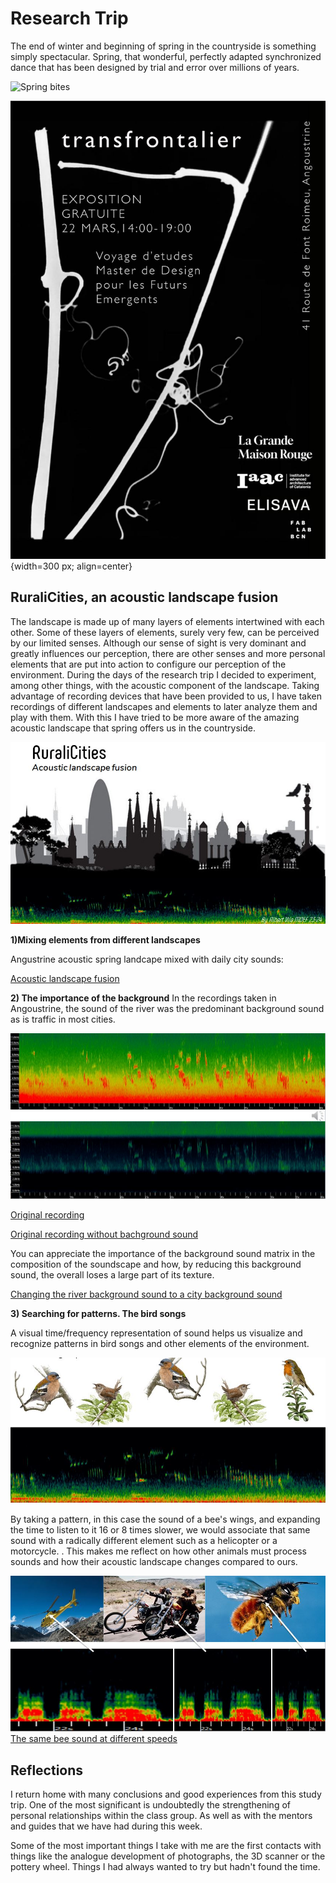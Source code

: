 # **Research Trip**

The end of winter and beginning of spring in the countryside is something simply spectacular. Spring, that wonderful, perfectly adapted synchronized dance that has been designed by trial and error over millions of years.

![Spring bites](../images/SpringBites.gif)

![Transfrontalier](../images/t2_rt_transfrontalier.jpeg){width=300 px; align=center}


## RuraliCities, an acoustic landscape fusion

The landscape is made up of many layers of elements intertwined with each other. Some of these layers of elements, surely very few, can be perceived by our limited senses. Although our sense of sight is very dominant and greatly influences our perception, there are other senses and more personal elements that are put into action to configure our perception of the environment. During the days of the research trip I decided to experiment, among other things, with the acoustic component of the landscape. Taking advantage of recording devices that have been provided to us, I have taken recordings of different landscapes and elements to later analyze them and play with them. With this I have tried to be more aware of the amazing acoustic landscape that spring offers us in the countryside.

![RuraliCities](../images/T2_RT_Ruralicities.JPG)

**1)Mixing elements from different landscapes**

Angustrine acoustic spring landcape mixed with daily city sounds:

[Acoustic landscape fusion](../sounds/T2_RT_Fusion1.mp3)

**2) The importance of the background** 
In the recordings taken in Angoustrine, the sound of the river was the predominant background sound as is traffic in most cities.

![Sound patterns](../images/T2_RT_WithWithoutBackground.JPG)


[Original recording](../sounds/T2_RT__riu.mp3)

[Original recording without bachground sound](../sounds/T2_RT_senseriu.mp3)

You can appreciate the importance of the background sound matrix in the composition of the soundscape and how, by reducing this background sound, the overall loses a large part of its texture.

[Changing the river background sound to a city background sound](../sounds/T2_RT_bgchange.mp3)


**3) Searching for patterns. The bird songs**

A visual time/frequency representation of sound helps us visualize and recognize patterns in bird songs and other elements of the environment.

![Bird song patterns](../images/T2_RT_BirdSongsPatterns.JPG)

By taking a pattern, in this case the sound of a bee's wings, and expanding the time to listen to it 16 or 8 times slower, we would associate that same sound with a radically different element such as a helicopter or a motorcycle. . This makes me reflect on how other animals must process sounds and how their acoustic landscape changes compared to ours.

![Same sound different speeds](../images/T2_RT_ChangingSpeed.JPG)
[The same bee sound at different speeds](../sounds/T2_RT_3velocitat.mp3)


## Reflections

I return home with many conclusions and good experiences from this study trip. One of the most significant is undoubtedly the strengthening of personal relationships within the class group. As well as with the mentors and guides that we have had during this week. 

Some of the most important things I take with me are the first contacts with things like the analogue development of photographs, the 3D scanner or the pottery wheel. Things I had always wanted to try but hadn't found the time.